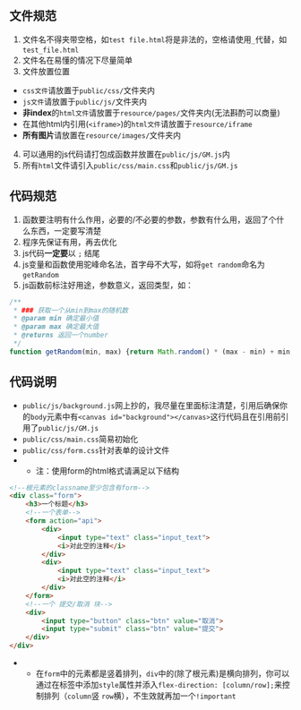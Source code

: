 ## 文件规范
1. 文件名不得夹带空格，如`test file.html`将是非法的，空格请使用`_`代替，如`test_file.html`
2. 文件名在易懂的情况下尽量简单
3. 文件放置位置
- `css文件`请放置于`public/css/`文件夹内
- `js文件`请放置于`public/js/`文件夹内
- <b>非index</b>的`html文件`请放置于`resource/pages/`文件夹内(无法斟酌可以商量)
- 在其他html内引用(`<iframe>`)的`html文件`请放置于`resource/iframe`
- <b>所有图片</b>请放置在`resource/images/`文件夹内
4. 可以通用的js代码请打包成函数并放置在`public/js/GM.js`内
5. 所有`html`文件请引入`public/css/main.css`和`public/js/GM.js`

## 代码规范
1. 函数要注明有什么作用，必要的/不必要的参数，参数有什么用，返回了个什么东西，一定要写清楚
2. 程序先保证有用，再去优化
3. js代码<b>一定要</b>以 `;` 结尾
4. js变量和函数使用驼峰命名法，首字母不大写，如将`get random`命名为`getRandom`
5. js函数前标注好用途，参数意义，返回类型，如：
```javascript
/**
 * ### 获取一个从min到max的随机数
 * @param min 确定最小值 
 * @param max 确定最大值 
 * @returns 返回一个number
 */
function getRandom(min, max) {return Math.random() * (max - min) + min;}
```

## 代码说明
- `public/js/background.js`网上抄的，我尽量在里面标注清楚，引用后确保你的`body`元素中有`<canvas id="background"></canvas>`这行代码且在引用前引用了`public/js/GM.js`
- `public/css/main.css`简易初始化
- `public/css/form.css`针对表单的设计文件
- - 注：使用form的html格式请满足以下结构
```html
<!--根元素的classname至少包含有form-->
<div class="form">
    <h3>一个标题</h3>
    <!--一个表单-->
    <form action="api">
        <div>
            <input type="text" class="input_text">
            <i>对此空的注释</i>
        </div>
        <div>
            <input type="text" class="input_text">
            <i>对此空的注释</i>
        </div>
    </form>
    <!--一个 提交/取消 块-->
    <div>
        <input type="button" class="btn" value="取消">
        <input type="submit" class="btn" value="提交">
    </div>
</div>
```
- - 在`form`中的元素都是竖着排列，`div`中的(除了根元素)是横向排列，你可以通过在标签中添加`style`属性并添入`flex-direction: [column/row];`来控制排列（`column`竖 `row`横），不生效就再加一个`!important`